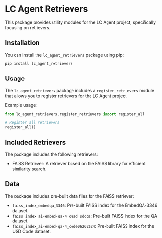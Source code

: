 # LC Agent Retrievers

This package provides utility modules for the LC Agent project, specifically focusing on retrievers.

## Installation

You can install the `lc_agent_retrievers` package using pip:

```
pip install lc_agent_retrievers
```

## Usage

The `lc_agent_retrievers` package includes a `register_retrievers` module that allows you to register retrievers for the LC Agent project.

Example usage:

```python
from lc_agent_retrievers.register_retrievers import register_all

# Register all retrievers
register_all()
```

## Included Retrievers

The package includes the following retrievers:

- FAISS Retriever: A retriever based on the FAISS library for efficient similarity search.

## Data

The package includes pre-built data files for the FAISS retriever:

- `faiss_index_embedqa_3346`: Pre-built FAISS index for the EmbedQA-3346 dataset.
- `faiss_index_ai-embed-qa-4_ousd_sdgqa`: Pre-built FAISS index for the QA dataset.
- `faiss_index_ai-embed-qa-4_code06262024`: Pre-built FAISS index for the USD Code dataset.
